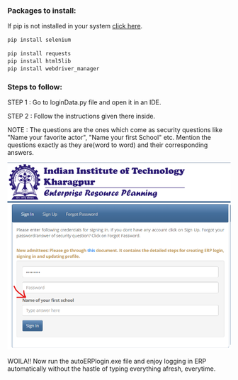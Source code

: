### Packages to install:

If pip is not installed in your system [click here](https://www.geeksforgeeks.org/how-to-install-pip-on-windows/).

```python
pip install selenium
```
```python
pip install requests
pip install html5lib
pip install webdriver_manager
```

### Steps to follow: 
STEP 1 : Go to loginData.py file and open it in an IDE.

STEP 2 : Follow the instructions given there inside.

NOTE : The questions are the ones which come as security questions like "Name your favorite actor", "Name your first School" etc. Mention the questions exactly as they are(word to word) and their corresponding answers.

![](2021-12-12-14-49-44.png)

WOILA!! Now run the autoERPlogin.exe file and enjoy logging in ERP automatically without the hastle of typing everything afresh, everytime.
